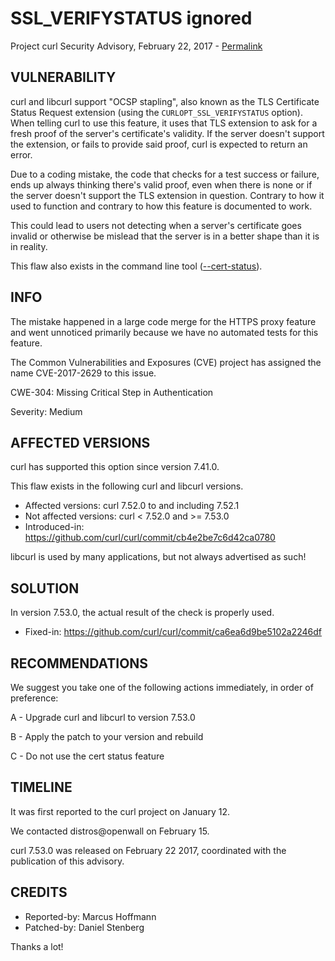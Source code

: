 SSL_VERIFYSTATUS ignored
========================

Project curl Security Advisory, February 22, 2017 -
[Permalink](https://curl.se/docs/CVE-2017-2629.html)

VULNERABILITY
-------------

curl and libcurl support "OCSP stapling", also known as the TLS Certificate
Status Request extension (using the `CURLOPT_SSL_VERIFYSTATUS` option). When
telling curl to use this feature, it uses that TLS extension to ask for a
fresh proof of the server's certificate's validity. If the server doesn't
support the extension, or fails to provide said proof, curl is expected to
return an error.

Due to a coding mistake, the code that checks for a test success or failure,
ends up always thinking there's valid proof, even when there is none or if the
server doesn't support the TLS extension in question. Contrary to how it used
to function and contrary to how this feature is documented to work.

This could lead to users not detecting when a server's certificate goes
invalid or otherwise be mislead that the server is in a better shape than it
is in reality.

This flaw also exists in the command line tool
([--cert-status](https://curl.se/docs/manpage.html#--cert-status)).

INFO
----

The mistake happened in a large code merge for the HTTPS proxy feature and
went unnoticed primarily because we have no automated tests for this feature.

The Common Vulnerabilities and Exposures (CVE) project has assigned the name
CVE-2017-2629 to this issue.

CWE-304: Missing Critical Step in Authentication

Severity: Medium

AFFECTED VERSIONS
-----------------

curl has supported this option since version 7.41.0.

This flaw exists in the following curl and libcurl versions.

- Affected versions: curl 7.52.0 to and including 7.52.1
- Not affected versions: curl < 7.52.0 and >= 7.53.0
- Introduced-in: https://github.com/curl/curl/commit/cb4e2be7c6d42ca0780

libcurl is used by many applications, but not always advertised as such!

SOLUTION
------------

In version 7.53.0, the actual result of the check is properly used.

- Fixed-in: https://github.com/curl/curl/commit/ca6ea6d9be5102a2246df

RECOMMENDATIONS
---------------

We suggest you take one of the following actions immediately, in order of
preference:

 A - Upgrade curl and libcurl to version 7.53.0

 B - Apply the patch to your version and rebuild

 C - Do not use the cert status feature

TIMELINE
---------

It was first reported to the curl project on January 12.

We contacted distros@openwall on February 15.

curl 7.53.0 was released on February 22 2017, coordinated with the publication
of this advisory.

CREDITS
-------

- Reported-by: Marcus Hoffmann
- Patched-by: Daniel Stenberg

Thanks a lot!
